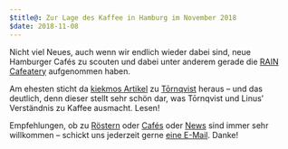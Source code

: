 ```yaml
---
$title@: Zur Lage des Kaffee in Hamburg im November 2018
$date: 2018-11-08
---
```


Nicht viel Neues, auch wenn wir endlich wieder dabei sind, neue Hamburger Cafés zu scouten und dabei unter anderem gerade die [RAIN Cafeatery]([url('/content/cafes/rain-cafeatery.md')]) aufgenommen haben.

Am ehesten sticht da [kiekmos Artikel](https://kiekmo.hamburg/toernqvist-hier-gibts-tatsaechlich-kaffee-der-nach-kaffee-schmeckt-27307) zu [Tōrnqvist]([url('/content/cafes/tornqvist.md')]) heraus – und das deutlich, denn dieser stellt sehr schön dar, was Tōrnqvist und Linus’ Verständnis zu Kaffee ausmacht. Lesen!

Empfehlungen, ob zu [Röstern]([url('/content/pages/roasters.md')]) oder [Cafés]([url('/content/pages/cafes.md')]) oder [News]([url('/content/pages/posts.md')]) sind immer sehr willkommen – schickt uns jederzeit gerne [eine E-Mail]([url('/content/pages/contact.md')]). Danke!
